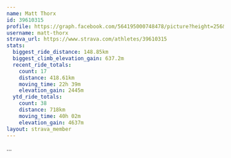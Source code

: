 ```yaml
---
name: Matt Thorx
id: 39610315
profile: https://graph.facebook.com/564195000748478/picture?height=256&width=256
username: matt-thorx
strava_url: https://www.strava.com/athletes/39610315
stats:
  biggest_ride_distance: 148.85km
  biggest_climb_elevation_gain: 637.2m
  recent_ride_totals:
    count: 17
    distance: 418.61km
    moving_time: 22h 39m
    elevation_gain: 2445m
  ytd_ride_totals:
    count: 38
    distance: 718km
    moving_time: 40h 02m
    elevation_gain: 4637m
layout: strava_member
--- 
```

...
